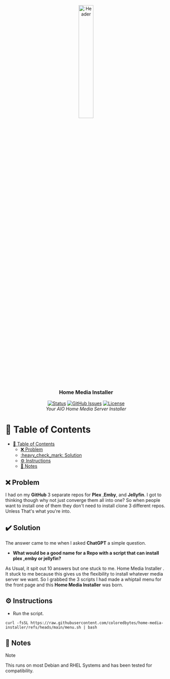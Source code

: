 <p align="center">
  <img src="assets/images/IMG_0725.png" alt="Header" height="30%" width="30%">
  <h3 align="center"> Home Media Installer </h3>
</p>

<div align="center">

[![Status](https://img.shields.io/badge/status-active-success.svg)]()
[![GitHub Issues](https://img.shields.io/github/issues/coloredbytes/jershs-scripts.svg)](https://github.com/coloredbytes/stream-dock/issues)
[![License](https://img.shields.io/badge/license-MIT-blue.svg)](/LICENSE) <br>
<i> Your AIO Home Media Server Installer </i>


</div>

# :link: Table of Contents

- [:link: Table of Contents](#link-table-of-contents)
  - [:x: Problem](#x-problem)
  - [:heavy\_check\_mark: Solution](#heavy_check_mark-solution)
  - [:gear: Instructions](#gear-instructions)
  - [:memo: Notes](#memo-notes)


## :x: Problem

I had on my **GitHub** 3 separate repos for **Plex** ,**Emby**, and **Jellyfin**. I got to thinking though why not just converge them all into one? So when people want to install one of them they don't need to install clone 3 different repos. Unless That's what you're into.

## :heavy_check_mark: Solution

The answer came to me when I asked **ChatGPT** a simple question. 
- **What would be a good name for a Repo with a script that can install plex ,emby or jellyfin?**

As Usual, it spit out 10 answers but one stuck to me.  Home Media Installer . It stuck to me because this gives us the flexibility to install whatever media server we want. So I grabbed the 3 scripts I had made a whiptail menu for the front page and this **Home Media Installer** was born.

## :gear: Instructions
- Run the script.

```shell
curl -fsSL https://raw.githubusercontent.com/coloredbytes/home-media-installer/refs/heads/main/menu.sh | bash
```



## :memo: Notes
> [!NOTE]
> This runs on most Debian and RHEL Systems and has been tested for compatibility.

